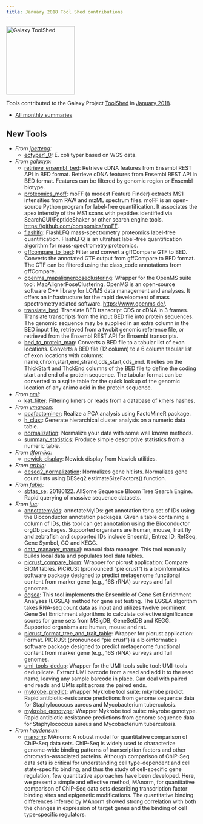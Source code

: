 ```yaml
---
title: January 2018 Tool Shed contributions
---
```


[<img class="float-right" src="/images/galaxy-logos/galaxy-toolshed-300.png" alt="Galaxy ToolShed" width="180">](http://toolshed.g2.bx.psu.edu/)

Tools contributed to the Galaxy Project [ToolShed](http://toolshed.g2.bx.psu.edu/) in [January 2018](/galaxy-updates/2018-02/).

* [All monthly summaries](/toolshed/contributions/)

## New Tools

* *From [jpetteng](https://toolshed.g2.bx.psu.edu/view/jpetteng):*
    * [ectyper1_0](https://toolshed.g2.bx.psu.edu/view/jpetteng/ectyper1_0):  E. coli typer based on WGS data.
* *From [galaxyp](https://toolshed.g2.bx.psu.edu/view/galaxyp):*
    * [retrieve_ensembl_bed](https://toolshed.g2.bx.psu.edu/view/galaxyp/retrieve_ensembl_bed):  Retrieve cDNA features from Ensembl REST API in BED format. Retrieve cDNA features from Ensembl REST API in BED format.  Features can be filtered by genomic region or Ensembl biotype.
    * [proteomics_moff](https://toolshed.g2.bx.psu.edu/view/galaxyp/proteomics_moff):  moFF (a modest Feature Finder) extracts MS1 intensities from RAW and mzML spectrum files. moFF is an open-source Python program for label-free quantification. It associates the apex intensity of the MS1 scans with peptides identified via SearchGUI/PeptideShaker or other search engine tools.  https://github.com/compomics/moFF.
    * [flashlfq](https://toolshed.g2.bx.psu.edu/view/galaxyp/flashlfq):  FlashLFQ mass-spectrometry proteomics label-free quantification. FlashLFQ is an ultrafast label-free quantification algorithm for mass-spectrometry proteomics.
    * [gffcompare_to_bed](https://toolshed.g2.bx.psu.edu/view/galaxyp/gffcompare_to_bed):  Filter and convert a gffCompare GTF to BED. Converts the annotated GTF output from gffCompare to BED format.  The GTF can be filtered using the class_code annotations from gffCompare.
    * [openms_mapalignerposeclustering](https://toolshed.g2.bx.psu.edu/view/galaxyp/openms_mapalignerposeclustering):  Wrapper for the OpenMS suite tool: MapAlignerPoseClustering. OpenMS is an open-source software C++ library for LC/MS data management and analyses. It offers an infrastructure for the rapid development of mass spectrometry related software.  https://www.openms.de/.
    * [translate_bed](https://toolshed.g2.bx.psu.edu/view/galaxyp/translate_bed):  Translate BED transcript CDS or cDNA in 3 frames. Translate transcripts from the input BED file into protein sequences.    The genomic sequence may be supplied  in an extra column in the BED input file,  retrieved from a twobit genomic reference file,    or retrieved from the Ensembl REST API for Ensembl transcripts.
    * [bed_to_protein_map](https://toolshed.g2.bx.psu.edu/view/galaxyp/bed_to_protein_map):  Converts a BED file to a tabular list of exon locations. Converts a BED file (12 column) to a 6 column tabular list of exon locations  with columns: name,chrom,start,end,strand,cds_start,cds_end.    It relies on the ThickStart and ThckEnd columns of the BED file to define   the coding start and end of a protein sequence.    The tabular format can be converted to a sqlite table for the quick lookup of  the genomic location of any animo acid in the protein sequence.
* *From [nml](https://toolshed.g2.bx.psu.edu/view/nml):*
    * [kat_filter](https://toolshed.g2.bx.psu.edu/view/nml/kat_filter):  Filtering kmers or reads from a database of kmers hashes.
* *From [vmarcon](https://toolshed.g2.bx.psu.edu/view/vmarcon):*
    * [pcafactominer](https://toolshed.g2.bx.psu.edu/view/vmarcon/pcafactominer):  Realize a PCA analysis using FactoMineR package.
    * [h_clust](https://toolshed.g2.bx.psu.edu/view/vmarcon/h_clust):  Generate hierarchical cluster analysis on a numeric data table.
    * [normalization](https://toolshed.g2.bx.psu.edu/view/vmarcon/normalization):  Normalize your data with some well known methods.
    * [summary_statistics](https://toolshed.g2.bx.psu.edu/view/vmarcon/summary_statistics):  Produce simple descriptive statistics from a numeric table.
* *From [dfornika](https://toolshed.g2.bx.psu.edu/view/dfornika):*
    * [newick_display](https://toolshed.g2.bx.psu.edu/view/dfornika/newick_display):  Newick display from Newick utilities.
* *From [artbio](https://toolshed.g2.bx.psu.edu/view/artbio):*
    * [deseq2_normalization](https://toolshed.g2.bx.psu.edu/view/artbio/deseq2_normalization):  Normalizes gene hitlists. Normalizes gene count lists using DESeq2 estimateSizeFactors() function.
* *From [fabio](https://toolshed.g2.bx.psu.edu/view/fabio):*
    * [sbtas_se](https://toolshed.g2.bx.psu.edu/view/fabio/sbtas_se): 20180122. AllSome Sequence Bloom Tree Search Engine. Rapid querying of massive sequence datasets.
* *From [iuc](https://toolshed.g2.bx.psu.edu/view/iuc):*
    * [annotatemyids](https://toolshed.g2.bx.psu.edu/view/iuc/annotatemyids):  annotateMyIDs: get annotation for a set of IDs using the Bioconductor annotation packages. Given a table containing a column of IDs, this tool can get annotation using the Bioconductor orgDb packages.  Supported organisms are human, mouse, fruit fly and zebrafish and supported IDs include Ensembl,  Entrez ID, RefSeq, Gene Symbol, GO and KEGG.
    * [data_manager_manual](https://toolshed.g2.bx.psu.edu/view/iuc/data_manager_manual):  manual data manager. This tool manually builds local data and populates tool data tables.
    * [picrust_compare_biom](https://toolshed.g2.bx.psu.edu/view/iuc/picrust_compare_biom):  Wrapper for picrust application: Compare BIOM tables. PICRUSt (pronounced “pie crust”) is a bioinformatics software package designed to predict metagenome functional content from marker gene (e.g., 16S rRNA) surveys and full genomes.
    * [egsea](https://toolshed.g2.bx.psu.edu/view/iuc/egsea):  This tool implements the Ensemble of Gene Set Enrichment Analyses (EGSEA) method for gene set testing. The EGSEA algorithm takes RNA-seq count data as input and utilizes twelve prominent Gene Set Enrichment   algorithms to calculate collective significance scores for gene sets from MSigDB, GeneSetDB and KEGG.   Supported organisms are human, mouse and rat.
    * [picrust_format_tree_and_trait_table](https://toolshed.g2.bx.psu.edu/view/iuc/picrust_format_tree_and_trait_table):  Wrapper for picrust application: Format. PICRUSt (pronounced “pie crust”) is a bioinformatics software package designed to predict metagenome functional content from marker gene (e.g., 16S rRNA) surveys and full genomes.
    * [umi_tools_dedup](https://toolshed.g2.bx.psu.edu/view/iuc/umi_tools_dedup):  Wrapper for the UMI-tools suite tool: UMI-tools deduplicate. Extract UMI barcode from a read and add it to the read name, leaving  any sample barcode in place. Can deal with paired end reads and UMIs  split across the paired ends.
    * [mykrobe_predict](https://toolshed.g2.bx.psu.edu/view/iuc/mykrobe_predict):  Wrapper Mykrobe tool suite: mkyrobe predict. Rapid antibiotic-resistance predictions from genome sequence data for Staphylococcus aureus and Mycobacterium tuberculosis.
    * [mykrobe_genotype](https://toolshed.g2.bx.psu.edu/view/iuc/mykrobe_genotype):  Wrapper Mykrobe tool suite: mkyrobe genotype. Rapid antibiotic-resistance predictions from genome sequence data for Staphylococcus aureus and Mycobacterium tuberculosis.
* *From [haydensun](https://toolshed.g2.bx.psu.edu/view/haydensun):*
    * [manorm](https://toolshed.g2.bx.psu.edu/view/haydensun/manorm):  MAnorm: A robust model for quantitative comparison of ChIP-Seq data sets. ChIP-Seq is widely used to characterize genome-wide binding patterns of transcription factors and other chromatin-associated proteins. Although comparison of ChIP-Seq data sets is critical for understanding cell type-dependent and cell state-specific binding, and thus the study of cell-specific gene regulation, few quantitative approaches have been developed.  Here, we present a simple and effective method, MAnorm, for quantitative comparison of ChIP-Seq data sets describing transcription factor binding sites and epigenetic modifications. The quantitative binding differences inferred by MAnorm showed strong correlation with both the changes in expression of target genes and the binding of cell type-specific regulators.
